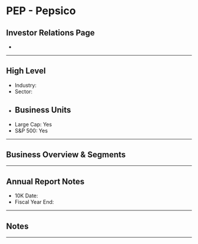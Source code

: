 # PEP - Pepsico 

## Investor Relations Page
- 

---

## High Level 

- Industry: 
- Sector: 
- Business Units
  - 
- Large Cap: Yes
- S&P 500: Yes

---

## Business Overview & Segments 

---

## Annual Report Notes
- 10K Date:  
- Fiscal Year End:


---

## Notes

---


